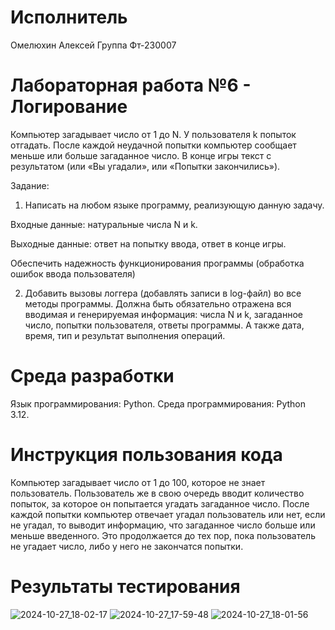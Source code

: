 # Исполнитель
Омелюхин Алексей 
Группа Фт-230007
# Лабораторная работа №6 - Логирование
Компьютер загадывает число от 1 до N. У пользователя k попыток отгадать. После каждой неудачной попытки компьютер сообщает меньше или больше загаданное число. В конце игры текст с результатом (или «Вы угадали», или «Попытки закончились»).

Задание:

1. Написать на любом языке программу, реализующую данную задачу.

Входные данные: натуральные числа N и k.

Выходные данные: ответ на попытку ввода, ответ в конце игры.

Обеспечить надежность функционирования программы (обработка ошибок ввода пользователя)

2. Добавить вызовы логгера (добавлять записи в log-файл) во все методы программы. Должна быть обязательно отражена вся вводимая и генерируемая информация: числа N и k, загаданное число, попытки пользователя, ответы программы. А также дата, время, тип и результат выполнения операций.

# Среда разработки
Язык программирования: Python.
Среда программирования: Python 3.12.
# Инструкция пользования кода
Компьютер загадывает число от 1 до 100, которое не знает пользователь. Пользователь же в свою очередь вводит количество попыток, за которое он попытается угадать загаданное число. После каждой попытки компьютер отвечает угадал пользователь или нет, если не угадал, то выводит информацию, что загаданное число больше или меньше введенного. Это продолжается до тех пор, пока пользователь не угадает число, либо у него не закончатся попытки.

# Результаты тестирования
![2024-10-27_18-02-17](https://github.com/user-attachments/assets/075e5979-f528-4ab9-9f59-b33922b74f30)
![2024-10-27_17-59-48](https://github.com/user-attachments/assets/d2bc39ac-1669-4613-96ac-f08ed8a19a82)
![2024-10-27_18-01-56](https://github.com/user-attachments/assets/9ff42d61-471c-48af-a650-1966972f7cd1)

